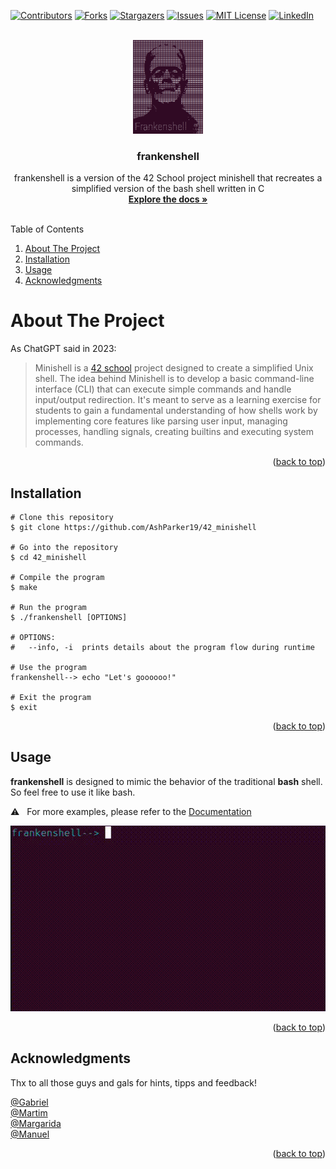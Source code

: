 <!-- Improved compatibility of back to top link: See: https://github.com/othneildrew/Best-README-Template/pull/73 -->
<a name="readme-top"></a>
<!--
*** Thanks for checking out the Best-README-Template. If you have a suggestion
*** that would make this better, please fork the repo and create a pull request
*** or simply open an issue with the tag "enhancement".
*** Don't forget to give the project a star!
*** Thanks again! Now go create something AMAZING! :D
-->



<!-- PROJECT SHIELDS -->
<!--
*** I'm using markdown "reference style" links for readability.
*** Reference links are enclosed in brackets [ ] instead of parentheses ( ).
*** See the bottom of this document for the declaration of the reference variables
*** for contributors-url, forks-url, etc. This is an optional, concise syntax you may use.
*** https://www.markdownguide.org/basic-syntax/#reference-style-links
-->
[![Contributors][contributors-shield]][contributors-url]
[![Forks][forks-shield]][forks-url]
[![Stargazers][stars-shield]][stars-url]
[![Issues][issues-shield]][issues-url]
[![MIT License][license-shield]][license-url]
[![LinkedIn][linkedin-shield]][linkedin-url]

<!-- PROJECT LOGO -->
<br />
<div align="center">
  <a href="https://github.com/0815-alex/42_minishell">
    <img src="images/logo.png" alt="Logo" width="112" height="150">
  </a>

<h3 align="center">frankenshell</h3>

  <p align="center">
    frankenshell is a version of the 42 School project minishell that recreates a simplified version of the bash shell written in C
    <br />
    <a href="./docs/documentation.md"><strong>Explore the docs »</strong></a>
    <br />
    <br />
  </p>
</div>



<!-- TABLE OF CONTENTS -->
  <summary>Table of Contents</summary>
  <ol>
    <li><a href="#about-the-project">About The Project</a></li>
    <li><a href="#installation">Installation</a></li>
    <li><a href="#usage">Usage</a></li>
    <li><a href="#acknowledgments">Acknowledgments</a></li>
  </ol>

<!-- ABOUT THE PROJECT -->
# About The Project

As ChatGPT said in 2023:

> Minishell is a [42 school](https://42.fr/en/homepage/) project designed to create a simplified Unix shell. The idea behind Minishell is to develop a basic command-line interface (CLI) that can execute simple commands and handle input/output redirection. It's meant to serve as a learning exercise for students to gain a fundamental understanding of how shells work by implementing core features like parsing user input, managing processes, handling signals, creating builtins and executing system commands.

<p align="right">(<a href="#readme-top">back to top</a>)</p>

<!-- INSTALLATION -->
## Installation
```
# Clone this repository
$ git clone https://github.com/AshParker19/42_minishell

# Go into the repository
$ cd 42_minishell

# Compile the program
$ make

# Run the program
$ ./frankenshell [OPTIONS]

# OPTIONS:
# 	--info, -i	prints details about the program flow during runtime

# Use the program
frankenshell--> echo "Let's goooooo!"

# Exit the program
$ exit
```

<p align="right">(<a href="#readme-top">back to top</a>)</p>

<!-- USAGE EXAMPLES -->
## Usage

**frankenshell** is designed to mimic the behavior of the traditional **bash** shell. So feel free to use it like bash.

:warning: &nbsp; For more examples, please refer to the [Documentation](./docs/documentation.md)

![Example](./images/example.gif)
<p align="right">(<a href="#readme-top">back to top</a>)</p>



<!-- ACKNOWLEDGMENTS -->
## Acknowledgments
Thx to all those guys and gals for hints, tipps and feedback!

[@Gabriel](https://github.com/portugueseTorch)\
[@Martim](https://github.com/mm1212)\
[@Margarida](https://github.com/MariaAguiar)\
[@Manuel](https://github.com/manuel-aguiar)

<p align="right">(<a href="#readme-top">back to top</a>)</p>



<!-- MARKDOWN LINKS & IMAGES -->
<!-- https://www.markdownguide.org/basic-syntax/#reference-style-links -->
[contributors-shield]: https://img.shields.io/github/contributors/0815-alex/42_minishell.svg?style=for-the-badge
[contributors-url]: https://github.com/0815-alex/42_minishell/graphs/contributors
[forks-shield]: https://img.shields.io/github/forks/0815-alex/42_minishell.svg?style=for-the-badge
[forks-url]: https://github.com/0815-alex/42_minishell/network/members
[stars-shield]: https://img.shields.io/github/stars/0815-alex/42_minishell.svg?style=for-the-badge
[stars-url]: https://github.com/0815-alex/42_minishell/stargazers
[issues-shield]: https://img.shields.io/github/issues/0815-alex/42_minishell.svg?style=for-the-badge
[issues-url]: https://github.com/0815-alex/42_minishell/issues
[license-shield]: https://img.shields.io/github/license/0815-alex/42_minishell.svg?style=for-the-badge
[license-url]: https://github.com/0815-alex/42_minishell/blob/master/LICENSE.txt
[linkedin-shield]: https://img.shields.io/badge/-LinkedIn-black.svg?style=for-the-badge&logo=linkedin&colorB=555
[linkedin-url]: https://linkedin.com/in/alex-ander-stein
[Next.js]: https://img.shields.io/badge/next.js-000000?style=for-the-badge&logo=nextdotjs&logoColor=white
[Next-url]: https://nextjs.org/
[React.js]: https://img.shields.io/badge/React-20232A?style=for-the-badge&logo=react&logoColor=61DAFB
[React-url]: https://reactjs.org/
[Vue.js]: https://img.shields.io/badge/Vue.js-35495E?style=for-the-badge&logo=vuedotjs&logoColor=4FC08D
[Vue-url]: https://vuejs.org/
[Angular.io]: https://img.shields.io/badge/Angular-DD0031?style=for-the-badge&logo=angular&logoColor=white
[Angular-url]: https://angular.io/
[Svelte.dev]: https://img.shields.io/badge/Svelte-4A4A55?style=for-the-badge&logo=svelte&logoColor=FF3E00
[Svelte-url]: https://svelte.dev/
[Laravel.com]: https://img.shields.io/badge/Laravel-FF2D20?style=for-the-badge&logo=laravel&logoColor=white
[Laravel-url]: https://laravel.com
[Bootstrap.com]: https://img.shields.io/badge/Bootstrap-563D7C?style=for-the-badge&logo=bootstrap&logoColor=white
[Bootstrap-url]: https://getbootstrap.com
[JQuery.com]: https://img.shields.io/badge/jQuery-0769AD?style=for-the-badge&logo=jquery&logoColor=white
[JQuery-url]: https://jquery.com 